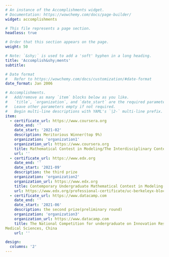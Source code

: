 ```yaml
---
# An instance of the Accomplishments widget.
# Documentation: https://wowchemy.com/docs/page-builder/
widget: accomplishments

# This file represents a page section.
headless: true

# Order that this section appears on the page.
weight: 50

# Note: `&shy;` is used to add a 'soft' hyphen in a long heading.
title: 'Accomplish&shy;ments'
subtitle:

# Date format
#   Refer to https://wowchemy.com/docs/customization/#date-format
date_format: Jan 2006

# Accomplishments.
#   Add/remove as many `item` blocks below as you like.
#   `title`, `organization`, and `date_start` are the required parameters.
#   Leave other parameters empty if not required.
#   Begin multi-line descriptions with YAML's `|2-` multi-line prefix.
item:
  - certificate_url: https://www.coursera.org
    date_end: ''
    date_start: '2021-02'
    description: Meritorious Winner(top 9%)
    organization: 'organization1'
    organization_url: https://www.coursera.org
    title: Mathematical Contest in Modeling/The Interdisciplinary Contest in Modeling(MCM/ICM)
    url: ''
  - certificate_url: https://www.edx.org
    date_end: ''
    date_start: '2021-09'
    description: the third prize
    organization: 'organization2'
    organization_url: https://www.edx.org
    title: Contemporary Undergraduate Mathematical Contest in Modeling(CUMCM), China
    url: https://www.edx.org/professional-certificate/uc-berkeleyx-blockchain-fundamentals
  - certificate_url: https://www.datacamp.com
    date_end: ''
    date_start: '2021-06'
    description: the second prize(preliminary round)
    organization: 'organization3'
    organization_url: https://www.datacamp.com
    title: The National Competition for undergraduate on Innovation Research & Experimental Design in Basic
Medical Sciences, China
    url: ''

design:
  columns: '2'
---
```

